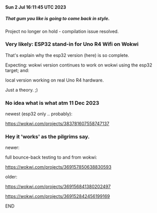 #### Sun  2 Jul 16:11:45 UTC 2023

##### *That gum you like is going to come back in style.*

Project no longer on hold - compilation issue resolved.


### Very likely: ESP32 stand-in for Uno R4 Wifi on Wokwi

  That's explain why the esp32 version (here) is so complete.

  Expecting: wokwi version continues to work on wokwi using
  the esp32 target; and:

  local version working on real Uno R4 hardware.

  Just a theory. ;)

### No idea what is what atm 11 Dec 2023

newest (esp32 only .. probably):

  https://wokwi.com/projects/383781607558747137

### Hey it 'works' as the pilgrims say.

newer:

  full bounce-back testing to and from wokwi:

  https://wokwi.com/projects/369157850638830593



older:

  https://wokwi.com/projects/369156841380202497

  https://wokwi.com/projects/369152842456199169

END
